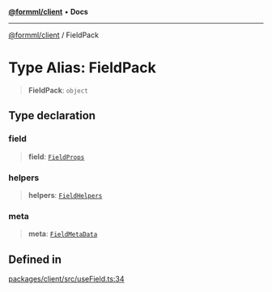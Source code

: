 [**@formml/client**](../README.md) • **Docs**

---

[@formml/client](../globals.md) / FieldPack

# Type Alias: FieldPack

> **FieldPack**: `object`

## Type declaration

### field

> **field**: [`FieldProps`](FieldProps.md)

### helpers

> **helpers**: [`FieldHelpers`](FieldHelpers.md)

### meta

> **meta**: [`FieldMetaData`](FieldMetaData.md)

## Defined in

[packages/client/src/useField.ts:34](https://github.com/formml/formml/blob/5c707903361ee929472a81de07fd0204242687ee/packages/client/src/useField.ts#L34)
